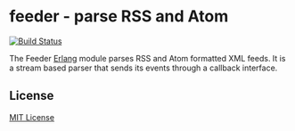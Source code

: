 # feeder - parse RSS and Atom

[![Build Status](https://secure.travis-ci.org/michaelnisi/feeder.png)](http://travis-ci.org/michaelnisi/feeder)

The Feeder [Erlang](http://www.erlang.org/) module parses RSS and Atom formatted XML feeds. It is a stream based parser that sends its events through a callback interface.

## License

[MIT License](https://raw.github.com/michaelnisi/feeder/master/LICENSE)
